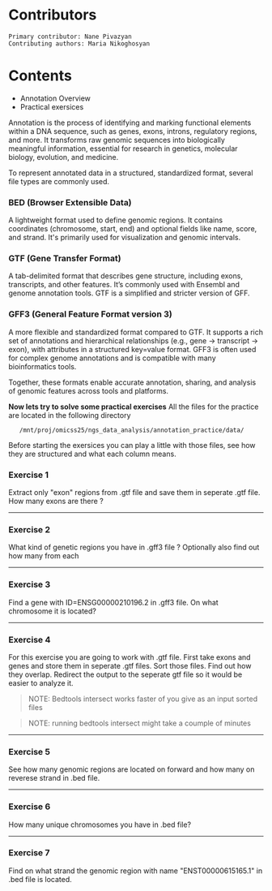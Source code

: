   # Contributors 
    Primary contributor: Nane Pivazyan
    Contributing authors: Maria Nikoghosyan
    
  # Contents  
  * Annotation Overview 
  * Practical exersices

  Annotation is the process of identifying and marking functional elements within a DNA sequence, such as genes, exons, introns, regulatory regions, and more. It transforms raw genomic sequences into biologically meaningful information, essential for research in genetics, molecular biology, evolution, and medicine.

To represent annotated data in a structured, standardized format, several file types are commonly used.

### BED (Browser Extensible Data)
A lightweight format used to define genomic regions. It contains coordinates (chromosome, start, end) and optional fields like name, score, and strand. It's primarily used for visualization and genomic intervals.

### GTF (Gene Transfer Format)
A tab-delimited format that describes gene structure, including exons, transcripts, and other features. It’s commonly used with Ensembl and genome annotation tools. GTF is a simplified and stricter version of GFF.

### GFF3 (General Feature Format version 3)
A more flexible and standardized format compared to GTF. It supports a rich set of annotations and hierarchical relationships (e.g., gene → transcript → exon), with attributes in a structured key=value format. GFF3 is often used for complex genome annotations and is compatible with many bioinformatics tools.

Together, these formats enable accurate annotation, sharing, and analysis of genomic features across tools and platforms.

 **Now lets try to  solve some practical exercises**
 All the files for the practice are located in the following directory 
 ```
    /mnt/proj/omicss25/ngs_data_analysis/annotation_practice/data/
```
Before starting the exersices you can play a little with those files, see how they are structured and what each column means.

### Exercise 1
Extract only "exon" regions from .gtf file and save them in seperate .gtf file. How many exons are there ?

<!--
Command:
zcat gencode.v38.annotation.gtf.gz | grep "exon" > exons.gtf
wc -l exons.gtf

Answer:
2853214 .

Explonation:
This command 1st unzips .gz file, then searches lines that have the word "exon" in them and stores them in the seperate .gtf file. In the end it just counts the number of lines, as each lines is one reagion (in this case one exon).
-->

---
### Exercise 2
What kind of genetic regions you have in .gff3 file ? Optionally also find out how many from each 

<!--
Command:
zcat gencode.v38.annotation.gff3.gz| grep -v "#" | cut -f3 | sort | uniq -c

Answer:
- 825914 CDS
-  1499012 exon
-  163360 five_prime_UTR
-  60649 gene
-  92997 start_codon
-  86205 stop_codon
-  119 stop_codon_redefined_as_selenocysteine
-  182868 three_prime_UTR
-  237012 transcript

Explonation:
This command 1st unzips .gz file. Then we get rid of lines that start with "#" as those are metadata headers and we dont need them in this task. Then we cut only 3rd column as it stores names of the genomic regions, we sort them and keep unique ones. The command uniq -c not only print out unique genomic regions but also counts how many from each we have. Sorting ot essential here because uniq -c command can work only on consecutive dublicate lines. Sorting ensures that all different genetic regions are grouped together.
-->

---
### Exercise 3
Find a gene with ID=ENSG00000210196.2 in .gff3 file. On what chromosome it is located?

<!--
Command:
zcat gencode.v38.annotation.gff3.gz | grep "ID=ENSG00000210196.2" | cut -f1

Answer:
- chrM (mitochondrial chromosome)

Explonation:
This command 1st unzips .gz file. Then it searches and keeps the line that has "ID=ENSG00000210196.2" in it. In the end it print just 1st column as it contains chromosome information. 
-->

---
### Exercise 4
For this exercise you are going to work with .gtf file. First take exons and genes and store them in seperate .gtf files. Sort those files. Find out how they overlap. Redirect the output to the seperate gtf file so it would be easier to analyze it.

>NOTE: Bedtools intersect works faster of you give as an input sorted files

>NOTE: running bedtools intersect might take a coumple of minutes

<!--
Command:
zcat gencode.v38.annotation.gtf.gz | grep "gene" > genes.gtf
zcat gencode.v38.annotation.gtf.gz | grep "exon" > genes.gtf
bedtools sort -i genes.gtf > genes.sorted.gtf  
bedtools sort -i =exons.gtf > exons.sorted.gtf
bedtools intersect -a exons.sorted.gtf -b genes.sorted.gtf > overlaps.gtf


Explonation:
These commands extract gene and exon entries from a GTF file, sort them, and then find where exons overlap with genes. First, gene and exon lines are saved into separate files, then both files are sorted using bedtools sort. Finally, bedtools intersect finds overlapping regions between exons and genes. This helps identify which exons are located within genes.

-->

---
### Exercise 5
See how many genomic regions are located on forward and how many on reverese strand in .bed file.

<!--
Command:
zcat hg38.knownGene.bed.gz | grep "+" | wc -l
zcat hg38.knownGene.bed.gz | grep "-" | wc -l

Answer:
- forward - 206825; reverse - 205219

Explonation:
This command 1st unzips .gz file. Then it searches and keeps the lines that have "+" in them and counts how many are there. Same with "-". 
-->

---
### Exercise 6
How many unique chromosomes you have in .bed file?

<!--
Command:
zcat hg38.knownGene.bed.gz | cut -f1 | sort | uniq | wc -l

Answer:
 - 528

Explonation:
This command 1st uncomprasses .gz file. Then it extracts the first column (which usually contains chromosome names), sorts them, removes duplicates, and then counts how many unique entries there are. 
-->

---
### Exercise 7
Find on what strand the genomic region with name "ENST00000615165.1" in .bed file is located. 

<!--
Command:
zcat hg38.knownGene.bed.gz | grep "ENST00000615165.1" | cut -f6

Answer:
 - reverse (-)

Explonation:
This command 1st uncomprasses .gz file. Then it searches the line that contains given genomic region name. In the end keeps only 6th column, as it contains on which strand the genomic region is located. 
-->






